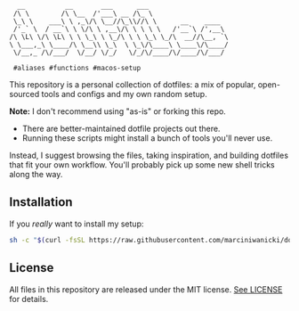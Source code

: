 ```
  __          __       ___      ___                    
 /\ \        /\ \__  /'___\ __ /\_ \                   
 \_\ \    ___\ \ ,_\/\ \__//\_\\//\ \      __    ____  
 /'_` \  / __`\ \ \/\ \ ,__\/\ \ \ \ \   /'__`\ /',__\ 
/\ \L\ \/\ \L\ \ \ \_\ \ \_/\ \ \ \_\ \_/\  __//\__, `\
\ \___,_\ \____/\ \__\\ \_\  \ \_\/\____\ \____\/\____/
 \/__,_ /\/___/  \/__/ \/_/   \/_/\/____/\/____/\/___/ 

 #aliases #functions #macos-setup
```

This repository is a personal collection of dotfiles: a mix of popular, open-sourced tools and configs and my own random setup.  

**Note:** I don't recommend using "as-is" or forking this repo.  
- There are better-maintained dotfile projects out there.  
- Running these scripts might install a bunch of tools you'll never use.  

Instead, I suggest browsing the files, taking inspiration, and building dotfiles that fit your own workflow. You'll probably pick up some new shell tricks along the way.

## Installation

If you *really* want to install my setup:

```zsh
sh -c "$(curl -fsSL https://raw.githubusercontent.com/marciniwanicki/dotfiles/main/bin/install.sh)"
```

## License

All files in this repository are released under the MIT license. [See LICENSE](https://github.com/marciniwanicki/dotfiles/blob/develop/LICENSE) for details.

